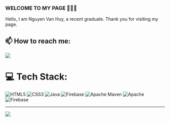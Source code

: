 ### WELCOME TO MY PAGE 👋👋👋
Hello, I am Nguyen Van Huy, a recent graduate. Thank you for visiting my page.<br>
## 📫 How to reach me: 

<a href="https://github.com/vietnh1009/QuickDraw/">
  <!-- Change the `github-readme-stats.anuraghazra1.vercel.app` to `github-readme-stats.vercel.app`  -->
  <img align="center" src="https://github-readme-stats.anuraghazra1.vercel.app/api/pin/?username=vietnh1009&repo=QuickDraw&theme=radical" />
</a>    

# 💻 Tech Stack:
![HTML5](https://img.shields.io/badge/html5-%23E34F26.svg?style=for-the-badge&logo=html5&logoColor=white) ![CSS3](https://img.shields.io/badge/css3-%231572B6.svg?style=for-the-badge&logo=css3&logoColor=white) ![Java](https://img.shields.io/badge/java-%23ED8B00.svg?style=for-the-badge&logo=openjdk&logoColor=white) ![Firebase](https://img.shields.io/badge/firebase-%23039BE5.svg?style=for-the-badge&logo=firebase) ![Apache Maven](https://img.shields.io/badge/Apache%20Maven-C71A36?style=for-the-badge&logo=Apache%20Maven&logoColor=white) ![Apache](https://img.shields.io/badge/apache-%23D42029.svg?style=for-the-badge&logo=apache&logoColor=white) ![Firebase](https://img.shields.io/badge/firebase-a08021?style=for-the-badge&logo=firebase&logoColor=ffcd34)


---
[![](https://visitcount.itsvg.in/api?id=Huynguyen2002TB&icon=0&color=0)](https://visitcount.itsvg.in)

<!-- Proudly created with GPRM ( https://gprm.itsvg.in ) -->
